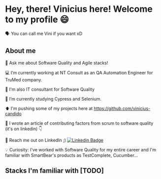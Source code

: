 # Hey, there! Vinicius here! Welcome to my profile   😄
🗣️ You can call me Vini if you want xD 

## About me

💬 Ask me about Software Quality and Agile stacks!

💻 I’m currently working at NT Consult as an QA Automation Engineer for TruMed company.

🔭 I'm also IT consultant for Software Quality 

🌱 I’m currently studying Cypress and Selenium.

⬆️ I'm pushing some of my projects here at https://github.com/vinicius-candido

📝 I wrote an article of contributing factors from scrum to software quality (it's on linkedin) 👇 

📢 Reach me out on LinkedIn ;)  [![Linkedin Badge](https://img.shields.io/badge/-vinicius-blue?style=flat-square&logo=Linkedin&logoColor=white&link=https://www.linkedin.com/in/viniciuscandidocarvalho/)](https://www.linkedin.com/in/viniciuscandidocarvalho/) 

💡 Curiosity: I've worked with Software Quality for my entire career and I'm familiar with SmartBear's products as TestComplete, Cucumber...


## Stacks I'm familiar with [TODO]
